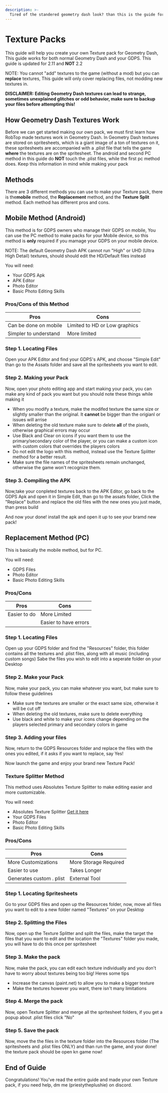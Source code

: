 ```yaml
---
description: >-
  Tired of the standered geometry dash look? than this is the guide for you! This guide will cover how to make your own texture pack! 
---
```


# Texture Packs

This guide will help you create your own Texture pack for Geometry Dash, This guide works for both normal Geometry Dash and your GDPS. This guide is updated for 2.11 and **NOT** 2.2

NOTE: You cannot "add" textures to the game (without a mod) but you can **replace** textures, This guide will only cover replacing files, not modding new textures in. 

**DISCLAIMER: Editing Geometry Dash textures can lead to strange, sometimes unexplained glitches or odd behavior, make sure to backup your files before attempting this!**

## How Geometry Dash Textures Work

Before we can get started making our own pack, we must first learn how RobTop made textures work in Geometry Dash. In Geometry Dash textures are stored on spritesheets, which is a giant image of a ton of textures on it, these spritesheets are accompanied with a .plist file that tells the game **where** the textures are on the spritesheet. The android and second PC method in this guide do **NOT** touch the .plist files, while the first pc method does. Keep this information in mind while making your pack

## Methods

There are 3 different methods you can use to make your Texture pack, there is the**mobile** method, the **Replacement** method, and the **Texture Split** method. Each method has different pros and cons. 

## Mobile Method (Android)

This method is for GDPS owners who manage their GDPS on mobile, You can use the PC method to make packs for your Mobile device, so this method is **only** required if you mamage your GDPS on your mobile device.

NOTE: The default Geometry Dash APK cannot run "High" or UHD (Ultra High Detail) textures, should should edit the HD/Default files instead

You will need:

- Your GDPS Apk
- APK Editor
- Photo Editor
- Basic Photo Editing Skills

### Pros/Cons of this Method


| Pros  | Cons |
| ------------- | ------------- |
| Can be done on mobile  | Limited to HD or Low graphics  |
| Simpler to understand  | More limited  |

### Step 1. Locating Files

Open your APK Editor and find your GDPS's APK, and choose "Simple Edit" than go to the Assats folder and save all the spritesheets you want to edit. 

### Step 2. Making your Pack

Now, open your photo editing app and start making your pack, you can make any kind of pack you want but you should note these things while making it 

- When you modify a texture, make the modifed texture the same size or slightly smaller than the original. It **cannot** be bigger than the origianl or issues will arrise
- When deleting the old texture make sure to delete **all** of the pixels, otherwise graphical errors may occur
- Use Black and Clear on icons if you want them to use the primary/secondary color of the player, or you can make a custom icon with custom colors that overrides the players colors
- Do not edit the logo with this method, instead use the Texture Splitter method for a better result.
- Make sure the file names of the spritesheets remain unchanged, otherwise the game won't recognize them.

### Step 3. Compiling the APK

Now,take your conpleted textures back to the APK Editor, go back to the GDPS Apk and open it in Simple Edit, than go to the assats folder, Click the "Replace" button and replace the old files with the new ones you just made, than press build

And now your done! install the apk and open it up to see your bramd new pack! 

## Replacement Method (PC)

This is basically the mobile method, but for PC. 

You will need:

- GDPS Files
- Photo Editor
- Basic Photo Editing Skills

### Pros/Cons 

| Pros | Cons |
| ------------- | ------------- |
| Easier to do  | More Limited  |
|   | Easier to have errors  |

### Step 1. Locating Files

Open up your GDPS folder and find the "Resources" folder, this folder contains all the textures and .plist files, along with all music (including custom songs) Sabe the files you wish to edit into a seperate folder on your Desktop

### Step 2. Make your Pack

Now, make your pack, you can make whatever you want, but make sure to follow these guidelines

- Make sure the textures are smaller or the exact same size, otherwise it will be cut off
- When deleting the old textures, make sure to delete everything
- Use black and white to make your icons change depending on the players selected primary and secondary colors in game

### Step 3. Adding your files

Now, return to the GDPS Resources folder and replace the files with the ones you edited, if it asks if you want to replace, say Yes! 

Now launch the game and enjoy your brand new Texture Pack! 

### Texture Splitter Method

This method uses Absolutes Texture Splitter to make editing easier and more customizable.

You will need: 

- Absolutes Texture Splitter [Get it here](https://youtu.be/pYQgIyNhow8?si=pRsJ5uVO_6cKkZxl)
- Your GDPS Files
- Photo Editor 
- Basic Photo Editing Skills

### Pros/Cons


| Pros  | Cons |
| ------------- | ------------- |
| More Customizations  | More Storage Required |
| Easier to use | Takes Longer  |
| Generates custom . plist | External Tool | 

### Step 1. Locating Spritesheets

Go to your GDPS files and open up the Resources folder, now, move all files you want to edit to a new folder named "Textures" on your Desktop

### Step 2. Splitting the Files

Now, open up the Texture Splitter and split the files, make the target the files that you want to edit and the location the "Textures" folder you made, you will have to do this once per spritesheet 

### Step 3. Make the pack

Now, make the pack, you can edit each texture individually and you don't have to worry about textures being too big! Heres some tips 

- Increase the canvas (paint.net) to allow you to make a bigger texture
- Make the textures however you want, there isn't many limitations

### Step 4. Merge the pack

Now, open Texture Splitter and merge all the spritesheet folders, if you get a popup about .plist files click "No" 

### Step 5. Save the pack 

Now, move the the files in the texture folder into the Resources folder (The spritesheets and .plist files ONLY) and than run the game, and your done! the texture pack should be open kn game now! 

## End of Guide 

Congratulations! You've read the entire guide and made your own Texture pack, if you need help, dm me (priestytheplushie) on discord.
